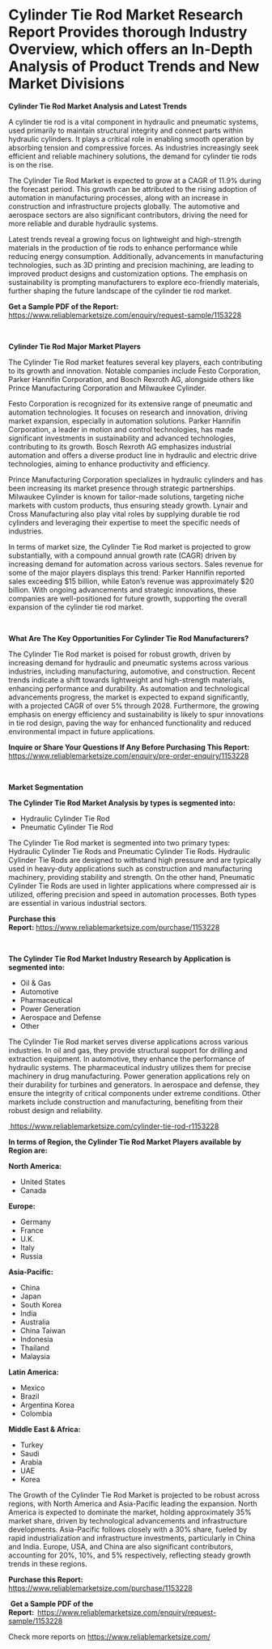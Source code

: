 <p><h1>Cylinder Tie Rod Market Research Report Provides thorough Industry Overview, which offers an In-Depth Analysis of Product Trends and New Market Divisions</h1></p><p><strong>Cylinder Tie Rod Market Analysis and Latest Trends</strong></p>
<p><p>A cylinder tie rod is a vital component in hydraulic and pneumatic systems, used primarily to maintain structural integrity and connect parts within hydraulic cylinders. It plays a critical role in enabling smooth operation by absorbing tension and compressive forces. As industries increasingly seek efficient and reliable machinery solutions, the demand for cylinder tie rods is on the rise.</p><p>The Cylinder Tie Rod Market is expected to grow at a CAGR of 11.9% during the forecast period. This growth can be attributed to the rising adoption of automation in manufacturing processes, along with an increase in construction and infrastructure projects globally. The automotive and aerospace sectors are also significant contributors, driving the need for more reliable and durable hydraulic systems.</p><p>Latest trends reveal a growing focus on lightweight and high-strength materials in the production of tie rods to enhance performance while reducing energy consumption. Additionally, advancements in manufacturing technologies, such as 3D printing and precision machining, are leading to improved product designs and customization options. The emphasis on sustainability is prompting manufacturers to explore eco-friendly materials, further shaping the future landscape of the cylinder tie rod market.</p></p>
<p><strong>Get a Sample PDF of the Report:&nbsp;</strong> <a href="https://www.reliablemarketsize.com/enquiry/request-sample/1153228?utm_campaign=1897&utm_medium=2&utm_source=Github&utm_content=ia&utm_term=19022025&utm_id=cylinder-tie-rod">https://www.reliablemarketsize.com/enquiry/request-sample/1153228</a></p>
<p>&nbsp;</p>
<p><strong>Cylinder Tie Rod Major Market Players</strong></p>
<p><p>The Cylinder Tie Rod market features several key players, each contributing to its growth and innovation. Notable companies include Festo Corporation, Parker Hannifin Corporation, and Bosch Rexroth AG, alongside others like Prince Manufacturing Corporation and Milwaukee Cylinder.</p><p>Festo Corporation is recognized for its extensive range of pneumatic and automation technologies. It focuses on research and innovation, driving market expansion, especially in automation solutions. Parker Hannifin Corporation, a leader in motion and control technologies, has made significant investments in sustainability and advanced technologies, contributing to its growth. Bosch Rexroth AG emphasizes industrial automation and offers a diverse product line in hydraulic and electric drive technologies, aiming to enhance productivity and efficiency.</p><p>Prince Manufacturing Corporation specializes in hydraulic cylinders and has been increasing its market presence through strategic partnerships. Milwaukee Cylinder is known for tailor-made solutions, targeting niche markets with custom products, thus ensuring steady growth. Lynair and Cross Manufacturing also play vital roles by supplying durable tie rod cylinders and leveraging their expertise to meet the specific needs of industries.</p><p>In terms of market size, the Cylinder Tie Rod market is projected to grow substantially, with a compound annual growth rate (CAGR) driven by increasing demand for automation across various sectors. Sales revenue for some of the major players displays this trend: Parker Hannifin reported sales exceeding $15 billion, while Eaton’s revenue was approximately $20 billion. With ongoing advancements and strategic innovations, these companies are well-positioned for future growth, supporting the overall expansion of the cylinder tie rod market.</p></p>
<p>&nbsp;</p>
<p><strong>What Are The Key Opportunities For Cylinder Tie Rod Manufacturers?</strong></p>
<p><p>The Cylinder Tie Rod market is poised for robust growth, driven by increasing demand for hydraulic and pneumatic systems across various industries, including manufacturing, automotive, and construction. Recent trends indicate a shift towards lightweight and high-strength materials, enhancing performance and durability. As automation and technological advancements progress, the market is expected to expand significantly, with a projected CAGR of over 5% through 2028. Furthermore, the growing emphasis on energy efficiency and sustainability is likely to spur innovations in tie rod design, paving the way for enhanced functionality and reduced environmental impact in future applications.</p></p>
<p><strong>Inquire or Share Your Questions If Any Before Purchasing This Report:</strong> <a href="https://www.reliablemarketsize.com/enquiry/pre-order-enquiry/1153228?utm_campaign=1897&utm_medium=2&utm_source=Github&utm_content=ia&utm_term=19022025&utm_id=cylinder-tie-rod">https://www.reliablemarketsize.com/enquiry/pre-order-enquiry/1153228</a></p>
<p>&nbsp;</p>
<p><strong>Market Segmentation</strong></p>
<p><strong>The Cylinder Tie Rod Market Analysis by types is segmented into:</strong></p>
<p><ul><li>Hydraulic Cylinder Tie Rod</li><li>Pneumatic Cylinder Tie Rod</li></ul></p>
<p><p>The Cylinder Tie Rod market is segmented into two primary types: Hydraulic Cylinder Tie Rods and Pneumatic Cylinder Tie Rods. Hydraulic Cylinder Tie Rods are designed to withstand high pressure and are typically used in heavy-duty applications such as construction and manufacturing machinery, providing stability and strength. On the other hand, Pneumatic Cylinder Tie Rods are used in lighter applications where compressed air is utilized, offering precision and speed in automation processes. Both types are essential in various industrial sectors.</p></p>
<p><strong>Purchase this Report:&nbsp;</strong><a href="https://www.reliablemarketsize.com/purchase/1153228?utm_campaign=1897&utm_medium=2&utm_source=Github&utm_content=ia&utm_term=19022025&utm_id=cylinder-tie-rod">https://www.reliablemarketsize.com/purchase/1153228</a></p>
<p>&nbsp;</p>
<p><strong>The Cylinder Tie Rod Market Industry Research by Application is segmented into:</strong></p>
<p><ul><li>Oil & Gas</li><li>Automotive</li><li>Pharmaceutical</li><li>Power Generation</li><li>Aerospace and Defense</li><li>Other</li></ul></p>
<p><p>The Cylinder Tie Rod market serves diverse applications across various industries. In oil and gas, they provide structural support for drilling and extraction equipment. In automotive, they enhance the performance of hydraulic systems. The pharmaceutical industry utilizes them for precise machinery in drug manufacturing. Power generation applications rely on their durability for turbines and generators. In aerospace and defense, they ensure the integrity of critical components under extreme conditions. Other markets include construction and manufacturing, benefiting from their robust design and reliability.</p></p>
<p><a href="https://www.reliablemarketsize.com/cylinder-tie-rod-r1153228?utm_campaign=1897&utm_medium=2&utm_source=Github&utm_content=ia&utm_term=19022025&utm_id=cylinder-tie-rod">&nbsp;https://www.reliablemarketsize.com/cylinder-tie-rod-r1153228</a></p>
<p><strong>In terms of Region, the Cylinder Tie Rod Market Players available by Region are:</strong></p>
<p>
    <p> <strong> North America: </strong>
        <ul>
            <li>United States</li>
            <li>Canada</li>
        </ul>
        </p> 
    <p> <strong> Europe: </strong>
        <ul>
            <li>Germany</li>
            <li>France</li>
            <li>U.K.</li>
            <li>Italy</li>
            <li>Russia</li>
        </ul>
        </p> 
    <p> <strong> Asia-Pacific: </strong>
        <ul>
            <li>China</li>
            <li>Japan</li>
            <li>South Korea</li>
            <li>India</li>
            <li>Australia</li>
            <li>China Taiwan</li>
            <li>Indonesia</li>
            <li>Thailand</li>
            <li>Malaysia</li>
        </ul>
        </p> 
    <p> <strong> Latin America: </strong>
        <ul>
            <li>Mexico</li>
            <li>Brazil</li>
            <li>Argentina Korea</li>
            <li>Colombia</li>
        </ul>
        </p> 
    <p> <strong> Middle East & Africa: </strong>
        <ul>
            <li>Turkey</li>
            <li>Saudi</li>
            <li>Arabia</li>
            <li>UAE</li>
            <li>Korea</li>
        </ul>
    </p>
    </p>
<p><p>The Growth of the Cylinder Tie Rod Market is projected to be robust across regions, with North America and Asia-Pacific leading the expansion. North America is expected to dominate the market, holding approximately 35% market share, driven by technological advancements and infrastructure developments. Asia-Pacific follows closely with a 30% share, fueled by rapid industrialization and infrastructure investments, particularly in China and India. Europe, USA, and China are also significant contributors, accounting for 20%, 10%, and 5% respectively, reflecting steady growth trends in these regions.</p></p>
<p><strong>Purchase this Report: </strong><a href="https://www.reliablemarketsize.com/purchase/1153228?utm_campaign=1897&utm_medium=2&utm_source=Github&utm_content=ia&utm_term=19022025&utm_id=cylinder-tie-rod">https://www.reliablemarketsize.com/purchase/1153228</a></p>
<p>&nbsp;<strong>Get a Sample PDF of the Report:&nbsp;&nbsp;</strong><a href="https://www.reliablemarketsize.com/enquiry/request-sample/1153228?utm_campaign=1897&utm_medium=2&utm_source=Github&utm_content=ia&utm_term=19022025&utm_id=cylinder-tie-rod">https://www.reliablemarketsize.com/enquiry/request-sample/1153228</a></p>
<p><strong></strong></p>
<p>Check more reports on <a href="https://www.reliablemarketsize.com/?utm_campaign=1897&utm_medium=2&utm_source=Github&utm_content=ia&utm_term=19022025&utm_id=cylinder-tie-rod">https://www.reliablemarketsize.com/</a></p>